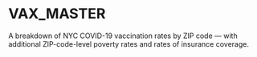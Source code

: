 # VAX_MASTER
A breakdown of NYC COVID-19 vaccination rates by ZIP code — with additional ZIP-code-level poverty rates and rates of insurance coverage.
